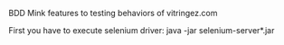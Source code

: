 BDD Mink features to testing behaviors of vitringez.com 

First you have to execute selenium driver:
	java -jar selenium-server*.jar 


